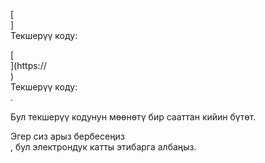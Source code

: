 [<br host>] <br action> Текшерүү коду: <br code>

[<br host>](https://<br host>) <br action> Текшерүү коду: <br code>.

Бул текшерүү кодунун мөөнөтү бир сааттан кийин бүтөт.

Эгер сиз арыз бербесеңиз <br action>, бул электрондук катты этибарга албаңыз.